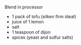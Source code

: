 Blend in processor
- 1 pack of tofu (silken firm ideal)
- juice of 1 lemon
- salt
- 1 teaspoon of dijon
- spices (yeast and sulfur salts)